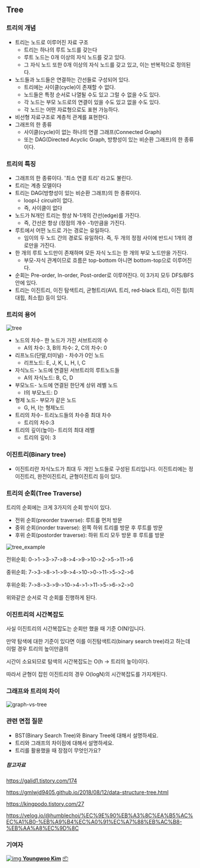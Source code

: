## Tree

### 트리의 개념

- 트리는 노드로 이루어진 자료 구조 
  - 트리는 하나의 루트 노드를 갖는다
  - 루트 노드는 0개 이상의 자식 노드를 갖고 있다.
  - 그 자식 노드 또한 0개 이상의 자식 노드를 갖고 있고, 이는 반복적으로 정의된다.
- 노드들과 노드들은 연결하는 간선들로 구성되어 있다.
  - 트리에는 사이클(cycle)이 존재할 수 없다.
  - 노드들은 특정 순서로 나열될 수도 있고 그럴 수 없을 수도 있다.
  - 각 노드는 부모 노드로의 연결이 있을 수도 있고 없을 수도 있다.
  - 각 노드는 어떤 자료형으로도 표현 가능하다.
- 비선형 자료구조로 계층적 관계를 표현한다.
- 그래프의 한 종류
  - 사이클(cycle)이 없는 하나의 연결 그래프(Connected Graph)
  - 또는 DAG(Directed Acyclic Graph, 방향성이 있는 비순환 그래프)의 한 종류이다.

### 트리의 특징

- 그래프의 한 종류이다. '최소 연결 트리' 라고도 불린다.
- 트리는 계층 모델이다
- 트리는 DAG(방향성이 있는 비순환 그래프)의 한 종류이다.
  - loop나 circuit이 없다.
  - 즉, 사이클이 없다
- 노드가 N개인 트리는 항상 N-1개의 간선(edge)를 가진다.
  - 즉, 간선은 항상 (정점의 개수 -1)만큼을 가진다.
- 루트에서 어떤 노드로 가는 경로는 유일하다.
  - 임이의 두 노드 간의 경로도 유일하다. 즉, 두 개의 정점 사이에 반드시 1개의 경로만을 가진다.
- 한 개의 루트 노드만이 존재하며 모든 자식 노드는 한 개의 부모 노드만을 가진다.
  - 부모-자식 관계이므로 흐름은 top-bottom 아니면 bottom-top으로 이루어진다.
- 순회는 Pre-order, In-order, Post-order로 이루어진다. 이 3가지 모두 DFS/BFS 안에 있다.
- 트리는 이진트리, 이진 탐색트리, 균형트리(AVL 트리, red-black 트리), 이진 힙(최대힙, 최소힙) 등이 있다.



### 트리의 용어

![tree](https://user-images.githubusercontent.com/52284829/116770298-ade48280-aa7d-11eb-9d76-24f766380ed6.png)



- 노드의 차수- 한 노드가 가진 서브트리의 수
  - A의 차수:  3, B의 차수: 2, C의 차수: 0
- 리프노드(단말,터미널) - 차수가 0인 노드
  - 리프노드: E, J, K, L, H, I, C
- 자식노드- 노드에 연결된 서브트리의 루트노드들
  - A의 자식노드: B, C, D
- 부모노드- 노드에 연결된 한단계 상위 레벨 노드
  - I의 부모노드: D
- 형제 노드- 부모가 같은 노드
  - G, H, I는 형제노드
- 트리의 차수- 트리노드들의 차수중 최대 차수
  - 트리의 차수:3
- 트리의 깊이(높이)- 트리의 최대 레벨
  - 트리의 깊이: 3



### 이진트리(Binary tree)

- 이진트리란 자식노드가 최대 두 개인 노드들로 구성된 트리입니다. 이진트리에는 정이진트리, 완전이진트리, 균형이진트리 등이 있다.

### 트리의 순회(Tree Traverse)

트리의 순회에는 크게 3가지의 순회 방식이 있다.

- 전위 순회(preorder traverse): 루트를 먼저 방문
- 중위 순회(inorder traverse): 왼쪽 하위 트리를 방문 후 루트를 방문
- 후위 순회(postorder traverse): 하위 트리 모두 방문 후 루트를 방문

![tree_example](https://user-images.githubusercontent.com/52284829/116771148-120a4500-aa84-11eb-8d28-90c32a3abc77.jpg)

전위순회: 0->1->3->7->8->4->9->10->2->5->11->6

중위순회: 7->3->8->1->9->4->10->0->11->5->2->6

후위순회: 7->8->3->9->10->4->1->11->5->6->2->0

위와같은 순서로 각 순회를 진행하게 된다.

### 이진트리의 시간복잡도

사실 이진트리의 시간복잡도는 순회만 했을 때 기준 O(N)입니다.

만약 탐색에 대한 기준이 있다면 이를 이진탐색트리(binary search tree)라고 하는데 이럴 경우 트리의 높이만큼의 

시간이 소요되므로 탐색의 시간복잡도는 O(h -> 트리의 높이)이다.

따라서 균형이 잡힌 이진트리의 경우 O(logN)의 시간복잡도를 가지게된다.



### 그래프와 트리의 차이

![graph-vs-tree](https://user-images.githubusercontent.com/52284829/116770214-bdaf9700-aa7c-11eb-8582-c0966fd0e184.png)





### 관련 면접 질문

- BST(Binary Search Tree)와 Binary Tree에 대해서 설명하세요.
- 트리와 그래프의 차이점에 대해서 설명하세요.
- 트리를 활용했을 때 장점이 무엇인가요?



##### 참고자료

https://galid1.tistory.com/174

https://gmlwjd9405.github.io/2018/08/12/data-structure-tree.html

https://kingpodo.tistory.com/27

https://velog.io/@humblechoi/%EC%9E%90%EB%A3%8C%EA%B5%AC%EC%A1%B0-%EB%A9%B4%EC%A0%91%EC%A7%88%EB%AC%B8-%EB%AA%A8%EC%9D%8C



### 기여자

[![img](https://avatars.githubusercontent.com/u/52284829?v=4?s=100)
**Youngwoo Kim**](https://github.com/kouym7979)
[📦](https://github.com/MLifeFam/cs_interview#platform-kouym7979)


